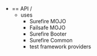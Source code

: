 * == API /
  * uses
    * Surefire MOJO
    * Failsafe MOJO
    * Surefire Booter
    * Surefire Common
    * test framework providers